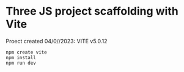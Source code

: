# Three JS project scaffolding with Vite

Proect created 04/0//2023: VITE v5.0.12

```console
npm create vite
npm install
npm run dev
```
